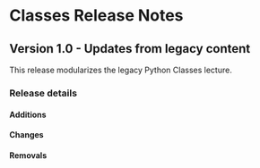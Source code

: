 <h1>
  <span class="headline">Classes</span>
  <span class="subhead">Release Notes</span>
</h1>

## Version 1.0 - Updates from legacy content

This release modularizes the legacy Python Classes lecture.

### Release details

#### Additions

#### Changes

#### Removals
